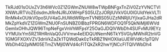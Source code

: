 TkRJd01sOUxZV3h6WVc0Z1ZGWmZNUW8wTWpBNFgxTnZiV0ZzYVNCTVlXNWtJRTVoZEdsdmJtRnNJRlJXWHpFS05UZzJORjlUVkVGU0lGUldYekVLTlRnMk4xOUtkV0poSUV4aGJtUWdWRlpmTVNBS05UZzNNRjlUYjIxaGJHa2dRMkZpYkdVZ1ZGWmZNU0FnSUNBZ0lBbzFPRGN6WDFOQ1F5QkNiMjl6WVdGemIxOHhJQW96TnpNeFgxVnVhWFpsY25OaGJDQlVWbDh4SUFvMU9EYzVYMUIxYm5RZ1RHRnVaQ0JVVmw4eElDQUtNemN6TkY5VGIyMWhiR2tnVG1GMGFXOXVZV3dnVkZaZk1TQWdDak0zTkRBZ1NHOXliaUJEWVdKc1pTQlVWbDh4Q2pNM05ETmZVMjl0WVd4cFlTQkZkR2hwYjNCcFlTQlVWbDh4
